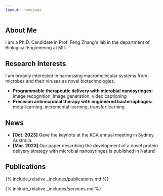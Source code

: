 ```yaml
---
layout: homepage
---
```


## About Me

I am a Ph.D. Candidate in Prof. Feng Zhang's lab in the department of Biological Engineering at MIT. 

## Research Interests

I am broadly interested in harnessing macromolecular systems from microbes and their viruses as novel biotechnologies.
- **Programmable therapeutic delivery with microbial nanosyringes:** image recognition, image generation, video captioning
- **Precision antimicrobial therapy with engineered bacteriophages:** meta-learning, incremental learning, transfer learning

## News

- **[Oct. 2023]** Gave the keynote at the KCA annual meeting in Sydney, Australia. 
- **[Mar. 2023]** Our paper describing the development of a novel protein delivery strategy with microbial nanosyringes is published in Nature! 

## Publications


{% include_relative _includes/publications.md %}

{% include_relative _includes/services.md %}
